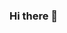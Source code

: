 ### Hi there 👋

<!--
**AysegulCelk/AysegulCelk** is a ✨ _special_ ✨ repository because its `README.md` (this file) appears on your GitHub profile.

Here are some ideas to get you started:

- 🔭 I’m currently working on ...
  🎓 Graduated from  Engineer of Physics at Ankara University
- 🌱 I’m currently learning C#
- 👯 I’m looking to collaborate with other content creators
- 🤔 I’m looking for help with ...
- 💬 Ask me about ...
- 📫 How to reach me: https://www.linkedin.com/in/ay%C5%9Feg%C3%BCl-%C3%A7elik-a10705159/
- 😄 Pronouns: ...
- ⚡ Fun fact: ...
-->
